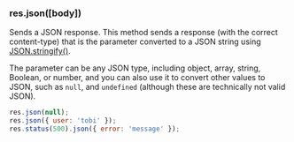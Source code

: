 <h3 id='res.json'>res.json([body])</h3>

Sends a JSON response. This method sends a response (with the correct content-type) that is the parameter converted to a 
JSON string using [JSON.stringify()](https://developer.mozilla.org/en-US/docs/Web/JavaScript/Reference/Global_Objects/JSON/stringify).

The parameter can be any JSON type, including object, array, string, Boolean, or number,
and you can also use it to convert other values to JSON, such as `null`, and `undefined` 
(although these are technically not valid JSON).

```js
res.json(null);
res.json({ user: 'tobi' });
res.status(500).json({ error: 'message' });
```
